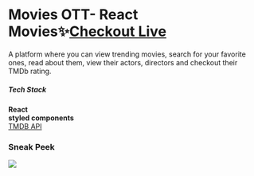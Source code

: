 # Movies OTT- React Movies✨[Checkout Live](https://distracted-bell-ebece1.netlify.app/)

A platform where you can view trending movies,
search for your favorite ones, read about them,
view their actors, directors and checkout
their TMDb rating.

##### Tech Stack

**React**\
**styled components**\
[TMDB API](https://www.themoviedb.org/documentation/api)

### Sneak Peek

![](https://github.com/kritika243/movies-ott/blob/main/public/demo.gif)
